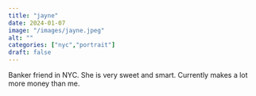 ```yaml
---
title: "jayne"
date: 2024-01-07
image: "/images/jayne.jpeg"
alt: ""
categories: ["nyc","portrait"]
draft: false
---
```


Banker friend in NYC. She is very sweet and smart. Currently makes a lot more money than me. 
